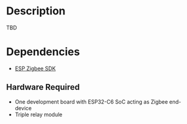 # Description
 TBD

# Dependencies
- [ESP Zigbee SDK](https://docs.espressif.com/projects/esp-zigbee-sdk/en/latest/esp32/)

## Hardware Required
- One development board with ESP32-C6 SoC acting as Zigbee end-device 
- Triple relay module
